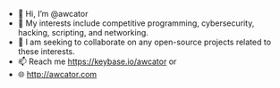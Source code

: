 - 👋 Hi, I’m @awcator
- 👀 My interests include competitive programming, cybersecurity, hacking, scripting, and networking.
- 💞️ I am seeking to collaborate on any open-source projects related to these interests.
- 📫 Reach me https://keybase.io/awcator or
- 🌐 http://awcator.com

<!---
awcator/awcator is a ✨ special ✨ repository because its `README.md` (this file) appears on your GitHub profile.
You can click the Preview link to take a look at your changes.
--->
